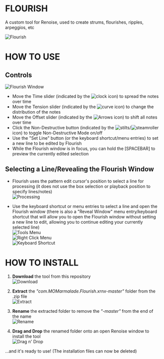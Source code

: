 # FLOURISH
A custom tool for Renoise, used to create strums, flourishes, ripples, arpeggios, etc

![Flourish](https://raw.githubusercontent.com/M-O-Marmalade/Pix/master/flourishsample.png)

# HOW TO USE

## Controls
![Flourish Window](https://raw.githubusercontent.com/M-O-Marmalade/Pix/master/flourishwindow.png)
+ Move the Time slider (indicated by the ![clock](https://raw.githubusercontent.com/M-O-Marmalade/com.MOMarmalade.Flourish.xrnx/master/Bitmaps/clock.bmp) icon) to spread the notes over time
+ Move the Tension slider (indicated by the ![curve](https://raw.githubusercontent.com/M-O-Marmalade/com.MOMarmalade.Flourish.xrnx/master/Bitmaps/curve.bmp) icon) to change the distribution of the notes
+ Move the Offset slider (indicated by the ![Arrows](https://raw.githubusercontent.com/M-O-Marmalade/com.MOMarmalade.Flourish.xrnx/master/Bitmaps/curve.bmp) icon) to shift all notes over time
+ Click the Non-Destructive button (indicated by the ![stilts](https://raw.githubusercontent.com/M-O-Marmalade/com.MOMarmalade.Flourish.xrnx/master/Bitmaps/stilts.bmp)/![steamroller](https://raw.githubusercontent.com/M-O-Marmalade/com.MOMarmalade.Flourish.xrnx/master/Bitmaps/steamroller.bmp) icon) to toggle Non-Destructive Mode on/off
+ Use the "Set Line" button (or the keyboard shortcut/menu entries) to set a new line to be edited by Flourish
+ While the Flourish window is in focus, you can hold the [SPACEBAR] to preview the currently edited selection

## Selecting a Line/Revealing the Flourish Window
+ Flourish uses the pattern edit cursor's position to select a line for processing (it does not use the box selection or playback position to specify lines/notes)\
![Processing](https://raw.githubusercontent.com/M-O-Marmalade/Pix/master/processing.jpg)


+ Use the keyboard shortcut or menu entries to select a line and open the Flourish window (there is also a "Reveal Window" menu entry/keyboard shortcut that will allow you to open the Flourish window without setting a new line to edit, allowing you to continue editing your currently selected line)\
![Tools Menu](https://raw.githubusercontent.com/M-O-Marmalade/Pix/master/toolsmenu.jpg)\
![Right Click Menu](https://raw.githubusercontent.com/M-O-Marmalade/Pix/master/rightclick.jpg)\
![Keyboard Shortcut](https://raw.githubusercontent.com/M-O-Marmalade/Pix/master/keyshort.jpg)


# HOW TO INSTALL
1. **Download** the tool from this repository\
![Download](https://raw.githubusercontent.com/M-O-Marmalade/Pix/master/flourish1.jpg)


2. **Extract** the *"com.MOMarmalade.Flourish.xrnx-master"* folder from the .zip file\
![Extract](https://raw.githubusercontent.com/M-O-Marmalade/Pix/master/extract.jpg)


3. **Rename** the extracted folder to remove the *"-master"* from the end of the name\
![Rename](https://raw.githubusercontent.com/M-O-Marmalade/Pix/master/renameit.jpg)


4. **Drag and Drop** the renamed folder onto an open Renoise window to install the tool\
![Drag n' Drop](https://raw.githubusercontent.com/M-O-Marmalade/Pix/master/dragndrop.jpg)


...and it's ready to use! (The installation files can now be deleted)
